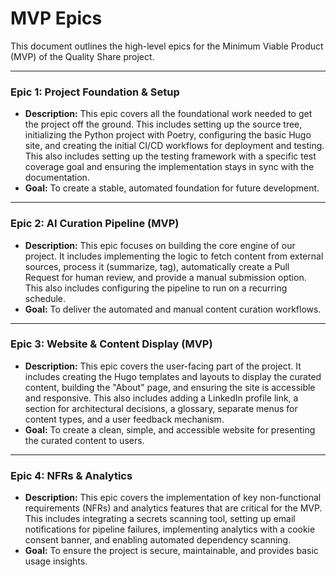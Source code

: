 # MVP Epics

This document outlines the high-level epics for the Minimum Viable Product (MVP) of the Quality Share project.

---

### Epic 1: Project Foundation & Setup

*   **Description:** This epic covers all the foundational work needed to get the project off the ground. This includes setting up the source tree, initializing the Python project with Poetry, configuring the basic Hugo site, and creating the initial CI/CD workflows for deployment and testing. This also includes setting up the testing framework with a specific test coverage goal and ensuring the implementation stays in sync with the documentation.
*   **Goal:** To create a stable, automated foundation for future development.

---

### Epic 2: AI Curation Pipeline (MVP)

*   **Description:** This epic focuses on building the core engine of our project. It includes implementing the logic to fetch content from external sources, process it (summarize, tag), automatically create a Pull Request for human review, and provide a manual submission option. This also includes configuring the pipeline to run on a recurring schedule.
*   **Goal:** To deliver the automated and manual content curation workflows.

---

### Epic 3: Website & Content Display (MVP)

*   **Description:** This epic covers the user-facing part of the project. It includes creating the Hugo templates and layouts to display the curated content, building the "About" page, and ensuring the site is accessible and responsive. This also includes adding a LinkedIn profile link, a section for architectural decisions, a glossary, separate menus for content types, and a user feedback mechanism.
*   **Goal:** To create a clean, simple, and accessible website for presenting the curated content to users.

---

### Epic 4: NFRs & Analytics

*   **Description:** This epic covers the implementation of key non-functional requirements (NFRs) and analytics features that are critical for the MVP. This includes integrating a secrets scanning tool, setting up email notifications for pipeline failures, implementing analytics with a cookie consent banner, and enabling automated dependency scanning.
*   **Goal:** To ensure the project is secure, maintainable, and provides basic usage insights.
